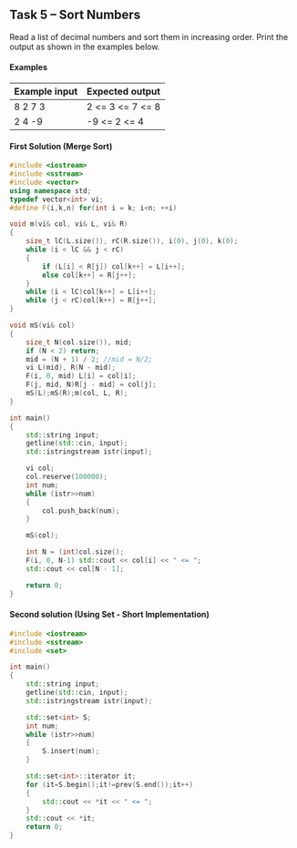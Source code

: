 ## Task 5 – Sort Numbers
Read a list of decimal numbers and sort them in increasing order. Print the output as shown in the examples below.
#### Examples

Example input|Expected output
-|-
8 2 7 3|	2 <= 3 <= 7 <= 8
2 4 -9|	-9 <= 2 <= 4

#### First Solution (Merge Sort)
```cpp
#include <iostream>
#include <sstream>
#include <vector>
using namespace std;
typedef vector<int> vi;
#define F(i,k,n) for(int i = k; i<n; ++i)

void m(vi& col, vi& L, vi& R)
{
	size_t lC(L.size()), rC(R.size()), i(0), j(0), k(0);
	while (i < lC && j < rC)
	{
		if (L[i] < R[j]) col[k++] = L[i++];
		else col[k++] = R[j++];
	}
	while (i < lC)col[k++] = L[i++];
	while (j < rC)col[k++] = R[j++];
}

void mS(vi& col)
{
	size_t N(col.size()), mid;
	if (N < 2) return;
	mid = (N + 1) / 2; //mid = N/2;
	vi L(mid), R(N - mid);
	F(i, 0, mid) L[i] = col[i];
	F(j, mid, N)R[j - mid] = col[j];
	mS(L);mS(R);m(col, L, R);
}

int main()
{
	std::string input;
	getline(std::cin, input);
	std::istringstream istr(input);

	vi col;
	col.reserve(100000);
	int num;
	while (istr>>num)
	{
		col.push_back(num);
	}

	mS(col);

	int N = (int)col.size();
	F(i, 0, N-1) std::cout << col[i] << " <= ";
	std::cout << col[N - 1];

	return 0;
}
```

#### Second solution (Using Set - Short Implementation)
```cpp
#include <iostream>
#include <sstream>
#include <set>

int main()
{
	std::string input;
	getline(std::cin, input);
	std::istringstream istr(input);

	std::set<int> S;
	int num;
	while (istr>>num)
	{
		S.insert(num);
	}

	std::set<int>::iterator it;
	for (it=S.begin();it!=prev(S.end());it++)
	{
		std::cout << *it << " <= ";
	}
	std::cout << *it;
	return 0;
}
```
